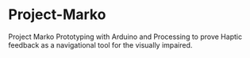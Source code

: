 # Project-Marko
Project Marko Prototyping with Arduino and Processing to prove Haptic feedback as a navigational tool for the visually impaired.
